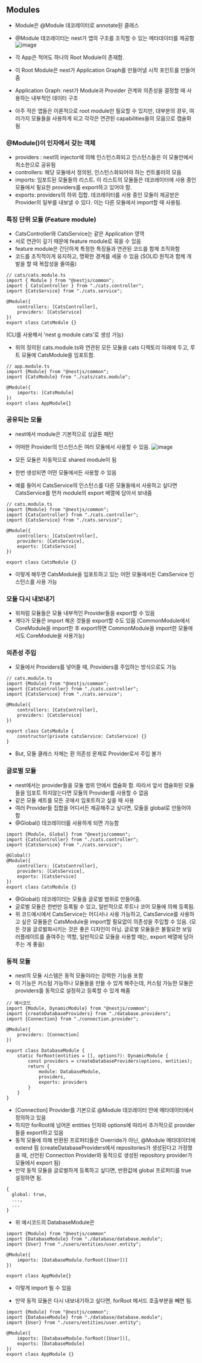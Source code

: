 ## Modules
- Module은 @Module 데코레이터로 annotate된 클래스
- @Module 데코레이터는 nest가 앱의 구조를 조직할 수 있는 메타데이터를 제공함
![image](https://user-images.githubusercontent.com/23697868/102748996-94804b00-43a6-11eb-80d8-1d1fc87159cb.png)

- 각 App은 적어도 하나의 Root Module이 존재함.
- 이 Root Module은 nest가 Application Graph를 만들어낼 시작 포인트를 만들어줌
* Application Graph: nest가 Module과 Provider 관계와 의존성을 결정할 때 사용하는 내부적인 데이터 구조

- 아주 작은 앱들은 이론적으로 root module만 필요할 수 있지만, 대부분의 경우, 여러가지 모듈들을 사용하게 되고
각각은 연관된 capabilities들의 모음으로 캡슐화 됨

### @Module()이 인자에서 갖는 객체
- providers : nest의 injector에 의해 인스턴스화되고 인스턴스들은 이 모듈안에서 최소한으로 공유됨
- controllers: 해당 모듈에서 정의된, 인스턴스화되어야 하는 컨트롤러의 모음
- imports: 임포트된 모듈들의 리스트. 이 리스트의 모듈들은 데코레이터에 사용 중인 모듈에서 필요한
providers를 export하고 있어야 함.
- exports: providers의 하위 집합. 데코레이터를 사용 중인 모듈이 제공받은 Provider의 일부를 내보낼 수 있다.
이는 다른 모듈에서 import할 때 사용됨.

### 특징 단위 모듈 (Feature module)
- CatsController와 CatsService는 같은 Application 영역
- 서로 연관이 깊기 때문에 feature module로 묶을 수 있음
- feature module은 간단하게 특정한 특징들과 연관된 코드를 함께 조직화함
- 코드를 조직적이게 유지하고, 명확한 경계를 세울 수 있음 (SOLID 원칙과 함께 개발을 할 때 복잡성을 줄여줌)
``` JS
// cats/cats.module.ts
import { Module } from "@nestjs/common";
import { CatsController } from "./cats.controller";
import {CatsService} from "./cats.service";

@Module({
    controllers: [CatsController],
    providers: [CatsService]
})
export class CatsModule {}
```
(CLI를 사용해서 'nest g module cats'로 생성 가능)
- 위의 정의된 cats.module.ts와 연관된 모든 모듈을 cats 디렉토리 아래에 두고, 루트 모듈에 CatsModule을 임포트함.
``` JS
// app.module.ts
import {Module} from "@nestjs/common";
import {CatsModule} from "./cats/cats.module";

@Module({
    imports: [CatsModule]
})
export class AppModule{}
```

### 공유되는 모듈
- nest에서 module은 기본적으로 싱글톤 패턴
- 어떠한 Provider의 인스턴스든 여러 모듈에서 사용할 수 있음.
![image](https://user-images.githubusercontent.com/23697868/102749765-e9709100-43a7-11eb-9453-7066dd1f9953.png)

- 모든 모듈은 자동적으로 shared module이 됨
- 한번 생성되면 어떤 모듈에서든 사용할 수 있음
- 예를 들어서 CatsService의 인스턴스를 다른 모듈들에서 사용하고 싶다면 CatsService를 
먼저 module의 export 배열에 담아서 보내줌
``` JS
// cats.module.ts
import {Module} from "@nestjs/common";
import {CatsController} from "./cats.controller";
import {CatsService} from "./cats.service";

@Module({
    controllers: [CatsController],
    providers: [CatsService],
    exports: [CatsService]
})

export class CatsModule {}
```
- 이렇게 해두면 CatsModule을 임포트하고 있는 어떤 모듈에서든 CatsService 인스턴스를 사용 가능

### 모듈 다시 내보내기
- 위처럼 모듈들은 모듈 내부적인 Provider들을 export할 수 있음
- 게다가 모듈은 import 해온 것들을 export할 수도 있음
(CommonModule에서 CoreModule을 import한 후 export하면 CommonModule을 import한 모듈에서도 CoreModule을 사용가능)

### 의존성 주입
- 모듈에서 Providers를 넣어줄 때, Providers를 주입하는 방식으로도 가능
``` JS
// cats.module.ts
import {Module} from "@nestjs/common";
import {CatsController} from "./cats.controller";
import {CatsService} from "./cats.service";

@Module({
    controllers: [CatsController],
    providers: [CatsService]
})

export class CatsModule {
    constructor(private catsService: CatsService) {}
}
```
- But, 모듈 클래스 자체는 환 의존성 문제로 Provider로서 주입 불가

### 글로벌 모듈
- nest에서는 provider들을 모듈 범위 안에서 캡슐화 함. 따라서 앞서 캡슐화된 모듈들을 임포트 하지않는다면
모듈의 Provider를 사용할 수 없음
- 같은 모듈 세트를 모든 곳에서 임포트하고 싶을 때 사용
- 여러 Provider들 집합을 어디서든 제공해주고 싶다면, 모듈을 global로 만들어야 함
- @Global() 데코레이터를 사용하게 되면 가능함

``` JS
import {Module, Global} from "@nestjs/common";
import {CatsController} from "./cats.controller";
import {CatsService} from "./cats.service";

@Global()
@Module({
    controllers: [CatsController],
    providers: [CatsService],
    exports: [CatsService]
})
export class CatsModule {}
```
- @Global() 데코레이터는 모듈을 글로벌 범위로 만들어줌.
- 글로벌 모듈은 한번만 등록될 수 있고, 일반적으로 루트나 코어 모듈에 의해 등록됨.
- 위 코드예시에서 CatsService는 어디서나 사용 가능하고, CatsService를 사용하고 싶은 모듈들은
CatsModule을 import할 필요없이 의존성을 주입할 수 있음.
(모든 것을 글로벌화시키는 것은 좋은 디자인이 아님. 글로벌 모듈들은 불필요한 보일러플레이트를 줄여주는 역할,
일반적으로 모듈을 사용할 때는, export 배열에 담아주는 게 좋음)

### 동적 모듈
- nest의 모듈 시스템은 동적 모듈이라는 강력한 기능을 포함
- 이 기능은 커스텀 가능하나 모듈들을 만들 수 있게 해주는데, 커스텀 가능한 모듈은 providers를 동적으로 설정하고
등록할 수 있게 해줌
``` JS
// 예시코드
import {Module, DynamicModule} from "@nestjs/common";
import {createDatabaseProviders} from "./database.providers";
import {Connection} from "./connection.provider";

@Module({
    providers: [Connection]
})

export class DatabaseModule {
    static forRoot(entities = [], options?): DynamicModule {
        const providers = createDatabaseProviders(options, entities);
        return {
            module: DatabaseModule,
            providers,
            exports: providers
        }
    }
}
```
- [Connection] Provider를 기본으로 @Module 데코레이터 안에 메타데이터에서 정의하고 있음
- 하지만 forRoot에 넘어온 entities 인자와 options에 따라서 추가적으로 provider들을 export하고 있음
- 동적 모듈에 의해 반환된 프로퍼티들은 Override가 아닌, @Module 메타데이터에 extend 됨
(createDatabaseProviders에서 repositories가 생성된다고 가정했을 때, 선언된 Connection Provider와 동적으로
생성된 repository provider가 모듈에서 export 됨)
- 만약 동적 모듈을 글로벌하게 등록하고 싶다면, 반환값에 global 프로퍼티를 true 설정하면 됨.
``` JS
{
  global: true,
  ...,
  ...
}
```

- 위 예시코드의 DatabaseModule은
``` JS
import {Module} from "@nestjs/common"
import {DatabaseModule} from "./database/database.module";
import {User} from "./users/entities/user.entity";

@Module({
    imports: [DatabaseModule.forRoot([User])]
})

export class AppModule{}
```
- 이렇게 import 될 수 있음

- 만약 동적 모듈은 다시 내보내기하고 싶다면, forRoot 메서드 호출부분을 빼면 됨.
``` JS
import {Module} from "@nestjs/common";
import {DatabaseModule} from "./database/database.module";
import {User} from "./users/entities/user.entity";

@Module({
    imports: [DatabaseModule.forRoot([User])],
    exports: [DatabaseModule]
})
export class AppModule {}
```
